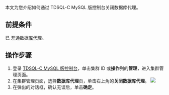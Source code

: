 本文为您介绍如何通过 TDSQL-C MySQL 版控制台关闭数据库代理。

## 前提条件
已 [开通数据库代理](https://cloud.tencent.com/document/product/1003/76780)。

## 操作步骤
1. 登录 [TDSQL-C MySQL 版控制台](https://console.cloud.tencent.com/cynosdb/mysql)，单击集群 ID 或**操作**列的**管理**，进入集群管理页面。
2. 在集群管理页面，选择**数据库代理**页，单击右上角的**关闭数据库代理**。
![](https://qcloudimg.tencent-cloud.cn/raw/91f87ade0ff4a95d5d94c800e0d2ec0c.png)
3. 在弹出的对话框，确认无误后，单击**确定**。
